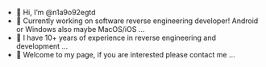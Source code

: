 - 👋 Hi, I’m @n1a9o92egtd
- 👀 Currently working on software reverse engineering developer! Android or Windows also maybe MacOS/iOS ...
- 🌱 I have 10+ years of experience in reverse engineering and development ...
- 💞️ Welcome to my page, if you are interested please contact me ...

